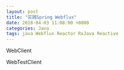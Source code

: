 ```yaml
---
layout: post
title: "实践Spring Webflux"
date: 2018-04-03 11:08:00 +0800
categories: Java
tags: java Webflux Reactor RxJava Reactive
---
```




WebClient

WebTestClient